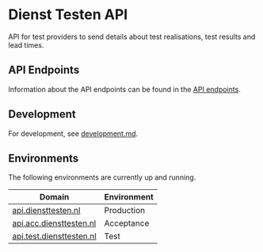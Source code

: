 # Dienst Testen API

API for test providers to send details about test realisations, test results and lead times.

## API Endpoints

Information about the API endpoints can be found in the [API endpoints](documentation/api/endpoints.md).

## Development

For development, see [development.md](documentation/development.md).

## Environments

The following environments are currently up and running.

| Domain                                                       | Environment |
|--------------------------------------------------------------|-------------|
| [api.diensttesten.nl](https://api.diensttesten.nl)           | Production  |
| [api.acc.diensttesten.nl](https://api.acc.diensttesten.nl)   | Acceptance  |
| [api.test.diensttesten.nl](https://api.test.diensttesten.nl) | Test        |
